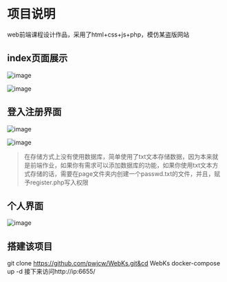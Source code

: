 # 项目说明
web前端课程设计作品，采用了html+css+js+php，模仿某盗版网站

## index页面展示
![image](https://user-images.githubusercontent.com/52821333/210056464-41e0c256-3c97-4bda-a990-91ee13c42c3c.png)

![image](https://user-images.githubusercontent.com/52821333/210056475-4103e8b8-147c-4577-98e9-664725931b4c.png)


## 登入注册界面
![image](https://user-images.githubusercontent.com/52821333/210056425-7773b84b-f565-4fa0-9765-3c97d76cad58.png)

![image](https://user-images.githubusercontent.com/52821333/210056455-1b670ec0-717b-4733-a27c-25bd745c882c.png)


> 在存储方式上没有使用数据库，简单使用了txt文本存储数据，因为本来就是前端作业，如果你有需求可以添加数据库的功能，如果你使用txt文本方式存储的话，需要在page文件夹内创建一个passwd.txt的文件，并且，赋予register.php写入权限

## 个人界面
![image](https://user-images.githubusercontent.com/52821333/210056435-2d4de1c2-20d2-48d6-ae2d-b395c706fa0b.png)



## 搭建该项目

git clone https://github.com/pwjcw/WebKs.git&cd WebKs
docker-compose up -d
接下来访问http://ip:6655/
